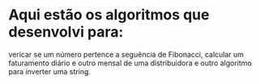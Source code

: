 # Aqui estão os algoritmos que desenvolvi para: 
vericar se um número pertence a seguência de Fibonacci,
calcular um faturamento diário e outro mensal de uma distribuidora
e outro algoritmo para inverter uma string.
